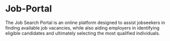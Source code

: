 # Job-Portal
The Job Search Portal is an online platform designed to assist jobseekers in finding available job vacancies, while also aiding employers in identifying eligible candidates and ultimately selecting the most qualified individuals.
